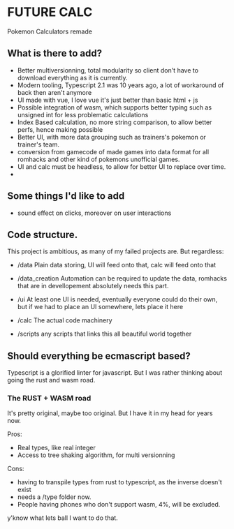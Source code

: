 # FUTURE CALC

Pokemon Calculators remade


## What is there to add?

- Better multiversionning, total modularity so client don't have to download everything as it is currently.
- Modern tooling, Typescript 2.1 was 10 years ago, a lot of workaround of back then aren't anymore
- UI made with vue, I love vue it's just better than basic html + js
- Possible integration of wasm, which supports better typing such as unsigned int for less problematic calculations
- Index Based calculation, no more string comparison, to allow better perfs, hence making possible
- Better UI, with more data grouping such as trainers's pokemon or trainer's team.
- conversion from gamecode of made games into data format for all romhacks and other kind of pokemons unofficial games.
- UI and calc must be headless, to allow for better UI to replace over time.
- 


## Some things I'd like to add

- sound effect on clicks, moreover on user interactions



## Code structure.
This project is ambitious, as many of my failed projects are. But regardless:

- /data
Plain data storing, UI will feed onto that, calc will feed onto that

- /data_creation
Automation can be required to update the data, romhacks that are in devellopement absolutely needs this part.

- /ui
At least one UI is needed, eventually everyone could do their own, but if we had to place an UI somewhere, lets place it here

- /calc
The actual code machinery

- /scripts
any scripts that links this all beautiful world together


## Should everything be ecmascript based?

Typescript is a glorified linter for javascript.
But I was rather thinking about going the rust and wasm road.

### The RUST + WASM road
It's pretty original, maybe too original. But I have it in my head for years now.

Pros:
- Real types, like real integer
- Access to tree shaking algorithm, for multi versionning


Cons:
- having to transpile types from rust to typescript, as the inverse doesn't exist
- needs a /type folder now.
- People having phones who don't support wasm, 4%, will be excluded.

y'know what lets ball I want to do that.

